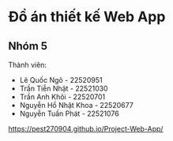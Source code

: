 # Đồ án thiết kế Web App 

## Nhóm 5
Thành viên:

- Lê Quốc Ngô - 22520951
- Trần Tiễn Nhật - 22521030
- Trần Anh Khôi - 22520701
- Nguyễn Hồ Nhật Khoa - 22520677
- Nguyễn Tuấn Phát - 22521076

https://pest270904.github.io/Project-Web-App/
